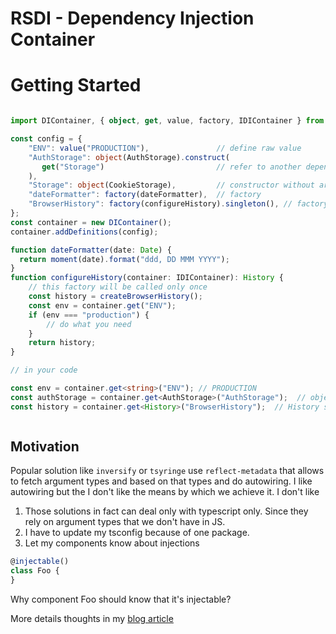# RSDI - Dependency Injection Container

# Getting Started

```typescript

import DIContainer, { object, get, value, factory, IDIContainer } from "rsdi";

const config = {
    "ENV": value("PRODUCTION"),               // define raw value
    "AuthStorage": object(AuthStorage).construct(
       get("Storage")                         // refer to another dependency       
    ),
    "Storage": object(CookieStorage),         // constructor without arguments    
    "dateFormatter": factory(dateFormatter),  // factory   
    "BrowserHistory": factory(configureHistory).singleton(), // factory singleton  
};
const container = new DIContainer();
container.addDefinitions(config);

function dateFormatter(date: Date) {
  return moment(date).format("ddd, DD MMM YYYY");
}
function configureHistory(container: IDIContainer): History {
    // this factory will be called only once
    const history = createBrowserHistory();
    const env = container.get("ENV");
    if (env === "production") {
        // do what you need
    }
    return history;
}

// in your code

const env = container.get<string>("ENV"); // PRODUCTION
const authStorage = container.get<AuthStorage>("AuthStorage");  // object of AuthStorage
const history = container.get<History>("BrowserHistory");  // History singleton will be returned



```

## Motivation 

Popular solution like `inversify` or `tsyringe` use `reflect-metadata` that allows to fetch argument types and based on 
that types and do autowiring. I like autowiring but the I don't like the means by which we achieve it. 
I don't like 
1. Those solutions in fact can deal only with typescript only. Since they rely on argument types that we don't have in JS.
2. I have to update my tsconfig because of one package. 
3. Let my components know about injections

```typescript
@injectable()
class Foo {  
}
```
Why component Foo should know that it's injectable?

More details thoughts in my [blog article](https://medium.com/@radzserg/https-medium-com-radzserg-dependency-injection-in-react-part-1-c1decd9c2e7a) 
